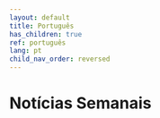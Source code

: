 ```yaml
---
layout: default
title: Português
has_children: true
ref: português 
lang: pt
child_nav_order: reversed
---
```


# Notícias Semanais 
